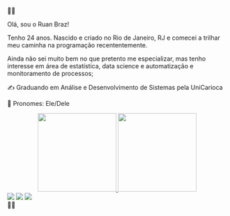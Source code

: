 🚩🏴

Olá, sou o Ruan Braz!

Tenho 24 anos. Nascido e criado no Rio de Janeiro, RJ e comecei a trilhar meu caminha na programação recententemente.

Ainda não sei muito bem no que pretento me especializar, mas tenho interesse em área de estatística, data science e automatização e monitoramento de processos;

✍ Graduando em Análise e Desenvolvimento de Sistemas pela UniCarioca

🙂 Pronomes: Ele/Dele

<div align="center">
  <a href="https://github.com/brazruan">
  <img height="180em" src="https://github-readme-stats.vercel.app/api?username=brazruan&show_icons=true&theme=tokyonight&include_all_commits=true&count_private=true"/>
  <img height="180em" src="https://github-readme-stats.vercel.app/api/top-langs/?username=brazruan&layout=compact&langs_count=7&theme=tokyonight"/>
</div>

<div>
  <a href = "mailto:ruanbrazdearaujo@gmail.com"><img src="https://img.shields.io/badge/-Gmail-%23333?style=for-the-badge&logo=gmail&logoColor=white" target="_blank"></a>
  <a href="https://www.linkedin.com/in/ruan-braz" target="_blank"><img src="https://img.shields.io/badge/-LinkedIn-%230077B5?style=for-the-badge&logo=linkedin&logoColor=white" target="_blank"></a>   
  <a href="https://t.me/RBraz" target="_blank"> <img src="https://img.shields.io/badge/Telegram-2CA5E0?style=for-the-badge&logo=telegram&logoColor=white" target="_blank"></a>
</div
  
🚩🏴
